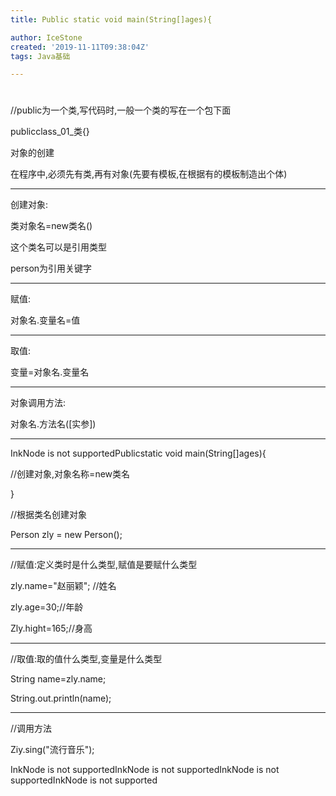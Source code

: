```yaml
---
title: Public static void main(String[]ages){

author: IceStone
created: '2019-11-11T09:38:04Z'
tags: Java基础

---
```


# 

//public为一个类,写代码时,一般一个类的写在一个包下面

publicclass_01_类{}

对象的创建

在程序中,必须先有类,再有对象(先要有模板,在根据有的模板制造出个体)

_____________________________________________

创建对象:

类对象名=new类名()

这个类名可以是引用类型

person为引用关键字

_____________________________________________

赋值:

对象名.变量名=值

_____________________________________________

取值:

变量=对象名.变量名

_____________________________________________

对象调用方法:

对象名.方法名([实参])

_____________________________________________

InkNode is not supportedPublicstatic void main(String[]ages){

 
//创建对象,对象名称=new类名

 
 
}

//根据类名创建对象

Person zly = new Person();

_____________________________________________

//赋值:定义类时是什么类型,赋值是要赋什么类型

zly.name="赵丽颖"; //姓名

zly.age=30;//年龄

Zly.hight=165;//身高

_____________________________________________

//取值:取的值什么类型,变量是什么类型

String name=zly.name;

String.out.println(name);

____________________________________________

//调用方法

Ziy.sing("流行音乐");

InkNode is not supportedInkNode is not supportedInkNode is not supportedInkNode is not supported 

